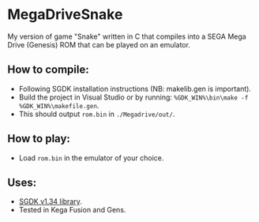 # MegaDriveSnake
My version of game "Snake" written in C that compiles into a SEGA Mega Drive (Genesis) ROM that can be played on an emulator.

## How to compile:
* Following SGDK installation instructions (NB: makelib.gen is important).
* Build the project in Visual Studio or by running:
```%GDK_WIN%\bin\make -f %GDK_WIN%\makefile.gen```.
* This should output `rom.bin` in `./Megadrive/out/`.

## How to play:
* Load `rom.bin` in the emulator of your choice.

## Uses:
* [SGDK v1.34 library](https://github.com/Stephane-D/SGDK).
* Tested in Kega Fusion and Gens.
